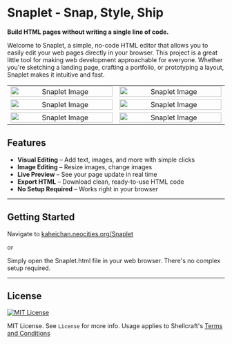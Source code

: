 # Snaplet - Snap, Style, Ship
**Build HTML pages without writing a single line of code.**


Welcome to Snaplet, a simple, no-code HTML editor that allows you to easily edit your web pages directly in your browser. This project is a great little tool for making web development approachable for everyone. Whether you're sketching a landing page, crafting a portfolio, or prototyping a layout, Snaplet makes it intuitive and fast.

<table>
  <tr>
    <td align="center" width="500">
      <img src="https://iili.io/KuAs8Al.png" alt="Snaplet Image" width="100%">
    </td>
     <td align="center" width="500">
      <img src="https://iili.io/KuAXFLP.png" alt="Snaplet Image" width="100%">
    </td>
    </tr> <tr>
    <td align="center" width="500">
      <img src="https://iili.io/KuAX97j.png" alt="Snaplet Image" width="100%">
    </td>
   

  <td align="center" width="500">
      <img src="https://iili.io/KuAWydb.png" alt="Snaplet Image" width="100%">
    </td>
    </tr>
     <tr>
    <td align="center" width="500">
      <img src="https://iili.io/KuAXHkx.png" alt="Snaplet Image" width="100%">
    </td>
    <td align="center" width="500">
      <img src="https://iili.io/KuAXJmQ.png" alt="Snaplet Image" width="100%">
    </td>
  </tr>
</table>

## Features

- **Visual Editing** – Add text, images, and more with simple clicks
- **Image Editing** – Resize images, change images
- **Live Preview** – See your page update in real time  
- **Export HTML** – Download clean, ready-to-use HTML code  
- **No Setup Required** – Works right in your browser

---

## Getting Started

Navigate to 
[kaheichan.neocities.org/Snaplet](https://kaheichan.neocities.org/snaplet)

or

Simply open the Snaplet.html file in your web browser. There's no complex setup required.

---

## License
[![MIT License](https://img.shields.io/badge/License-MIT-green.svg)](https://opensource.org/licenses/MIT)

MIT License. See ```License``` for more info. Usage applies to Shellcraft's [Terms and Conditions](https://kaheichan.neocities.org/privacyandterms)
